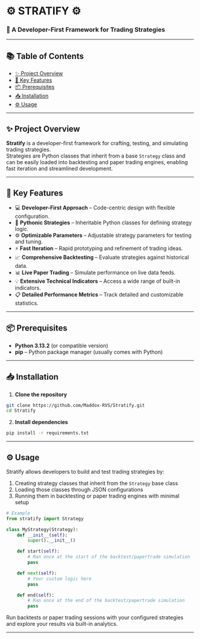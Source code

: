 # ⚙️ STRATIFY ⚙️  
### 🚀 A Developer-First Framework for Trading Strategies

---

## 📚 Table of Contents

- [✨ Project Overview](#✨-project-overview)
- [🚀 Key Features](#🚀-key-features)
- [📦 Prerequisites](#📦-prerequisites)
- [📥 Installation](#📥-installation)
- [⚙️ Usage](#⚙️-usage)

---

## ✨ Project Overview

**Stratify** is a developer-first framework for crafting, testing, and simulating trading strategies.  
Strategies are Python classes that inherit from a base `Strategy` class and can be easily loaded into backtesting and paper trading engines, enabling fast iteration and streamlined development.

---

## 🚀 Key Features

- 💻 **Developer-First Approach** – Code-centric design with flexible configuration.
- 🐍 **Pythonic Strategies** – Inheritable Python classes for defining strategy logic.
- ⚙️ **Optimizable Parameters** – Adjustable strategy parameters for testing and tuning.
- ⚡ **Fast Iteration** – Rapid prototyping and refinement of trading ideas.
- 📈 **Comprehensive Backtesting** – Evaluate strategies against historical data.
- 📊 **Live Paper Trading** – Simulate performance on live data feeds.
- 💡 **Extensive Technical Indicators** – Access a wide range of built-in indicators.
- 📋 **Detailed Performance Metrics** – Track detailed and customizable statistics.

---

## 📦 Prerequisites

- **Python 3.13.2** (or compatible version)
- **pip** – Python package manager (usually comes with Python)

---

## 📥 Installation

1. **Clone the repository**  
```bash
git clone https://github.com/Maddox-RVS/Stratify.git
cd Stratify
```

2. **Install dependencies**  
```bash
pip install -r requirements.txt
```

---

## ⚙️ Usage

Stratify allows developers to build and test trading strategies by:

1. Creating strategy classes that inherit from the `Strategy` base class
2. Loading those classes through JSON configurations
3. Running them in backtesting or paper trading engines with minimal setup

```python
# Example
from stratify import Strategy

class MyStrategy(Strategy):
    def __init__(self):
        super().__init__()

    def start(self):
        # Ran once at the start of the backtest/papertrade simulation
        pass

    def next(self):
        # Your custom logic here
        pass

    def end(self):
        # Ran once at the end of the backtest/papertrade simulation
        pass
```

Run backtests or paper trading sessions with your configured strategies and explore your results via built-in analytics.

---

